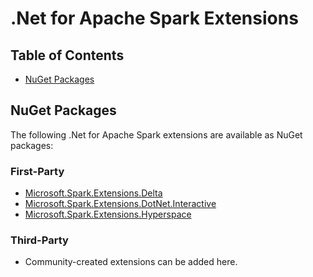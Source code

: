 # .Net for Apache Spark Extensions

## Table of Contents
* [NuGet Packages](#nuget-packages)

## NuGet Packages
The following .Net for Apache Spark extensions are available as NuGet packages:

### First-Party
* [Microsoft.Spark.Extensions.Delta](https://www.nuget.org/packages/Microsoft.Spark.Extensions.Delta/)
* [Microsoft.Spark.Extensions.DotNet.Interactive](https://www.nuget.org/packages/Microsoft.Spark.Extensions.DotNet.Interactive/)
* [Microsoft.Spark.Extensions.Hyperspace](https://www.nuget.org/packages/Microsoft.Spark.Extensions.Hyperspace/)

### Third-Party
* Community-created extensions can be added here.